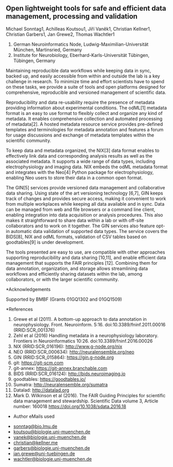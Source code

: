 ## Open lightweight tools for safe and efficient data management, processing and validation


Michael Sonntag1, Achilleas Koutsou1, Jiří Vaněk1, Christian Kellner1, Christian Garbers1, Jan Grewe2, Thomas Wachtler1

1. German Neuroinformatics Node, Ludwig-Maximilian-Universität München, Martinsried, Germany
2. Institute for Neurobiology, Eberhard-Karls-Universität Tübingen, Tübingen, Germany


Maintaining reproducible data workflows while keeping data in sync, backed up, and easily accessible from within and outside the lab is a key challenge in research. To minimize time and effort scientists have to spend on these tasks, we provide a suite of tools and open platforms designed for comprehensive, reproducible and versioned management of scientific data.

Reproducibility and data re-usability require the presence of metadata providing information about experimental conditions. The odML[1] metadata format is an easy to use format to flexibly collect and organize any kind of metadata. It enables comprehensive collection and automated processing of metadata[2]. A hosted metadata resource service provides pre-defined templates and terminologies for metadata annotation and features a forum for usage discussions and exchange of metadata templates within the scientific community.

To keep data and metadata organized, the NIX[3] data format enables to effectively link data and corresponding analysis results as well as the associated metadata. It supports a wide range of data types, including electrophysiology and imaging data. NIX embeds the odML metadata format and integrates with the Neo[4] Python package for electrophysiology, enabling Neo users to store their data in a common open format.

The GIN[5] services provide versioned data management and collaborative data sharing. Using state of the art versioning technology [6,7], GIN keeps track of changes and provides secure access, making it convenient to work from multiple workplaces while keeping all data available and in sync. Data can be managed from web and file browsers or a command line client, enabling integration into data acquisition or analysis procedures. This also makes it straightforward to share data within a lab or with off-site collaborators and to work on it together. The GIN services also feature opt-in automatic data validation of supported data types. The service covers the BIDS[8], NIX and odML formats, validation of CSV tables based on goodtables[9] is under development.

The tools presented are easy to use, are compatible with other approaches supporting reproducibility and data sharing [10,11], and enable efficient data management that supports the FAIR principles [12]. Combining them for data annotation, organization, and storage allows streamlining data workflows and efficiently sharing datasets within the lab, among collaborators, or with the larger scientific community.


*Acknowledgements 

Supported by BMBF (Grants 01GQ1302 and 01GQ1509)


*References

1. Grewe et al (2011). A bottom-up approach to data annotation in neurophysiology. Front. Neuroinform. 5:16. 
   doi:10.3389/fninf.2011.00016
   (RRID:SCR_001376)
2. Zehl et al (2016) Handling metadata in a neurophysiology laboratory. Frontiers in Neuroinformatics 10:26.
   doi:10.3389/fninf.2016.00026
3. NIX (RRID:SCR_016196): http://www.g-node.org/nix
4. NEO (RRID:SCR_000634): http://neuralensemble.org/neo
5. GIN (RRID:SCR_015864): https://gin.g-node.org
6. git: https://git-scm.com
7. git-annex: https://git-annex.branchable.com
8. BIDS (RRID:SCR_016124): http://bids.neuroimaging.io
9. goodtables: https://goodtables.io/
10. Sumatra: http://neuralensemble.org/sumatra
11. Datalad: http://datalad.org
12. Mark D. Wilkinson et al (2016). The FAIR Guiding Principles for scientific data management and stewardship. Scientific Data volume 3, Article number: 160018
    https://doi.org/10.1038/sdata.2016.18


* Author eMails used

- sonntag@bio.lmu.de
- koutsou@biologie.uni-muenchen.de
- vanek@biologie.uni-muenchen.de
- christian@kellner.me
- garbers@biologie.uni-muenchen.de
- jan.grewe@uni-tuebingen.de
- wachtler@biologie.uni-muenchen.de

